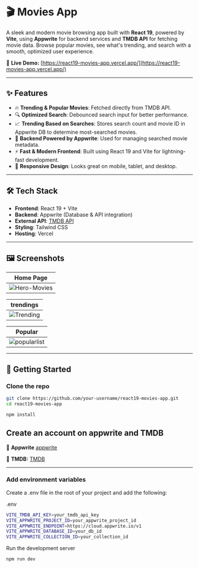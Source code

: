 # 🎬 Movies App

A sleek and modern movie browsing app built with **React 19**, powered by **Vite**, using **Appwrite** for backend services and **TMDB API** for fetching movie data. Browse popular movies, see what's trending, and search with a smooth, optimized user experience.

🔗 **Live Demo:** [https://react19-movies-app.vercel.app/](https://react19-movies-app.vercel.app/)

---

## ✨ Features

- 🔥 **Trending & Popular Movies**: Fetched directly from TMDB API.
- 🔍 **Optimized Search**: Debounced search input for better performance.
- 📈 **Trending Based on Searches**: Stores search count and movie ID in Appwrite DB to determine most-searched movies.
- 💾 **Backend Powered by Appwrite**: Used for managing searched movie metadata.
- ⚡️ **Fast & Modern Frontend**: Built using React 19 and Vite for lightning-fast development.
- 📱 **Responsive Design**: Looks great on mobile, tablet, and desktop.

---

## 🛠️ Tech Stack

- **Frontend**: React 19 + Vite
- **Backend**: Appwrite (Database & API integration)
- **External API**: [TMDB API](https://www.themoviedb.org/documentation/api)
- **Styling**: Tailwind CSS
- **Hosting**: Vercel

---

## 🖼️ Screenshots

| Home Page|
|-----------|
| ![Hero-Movies](https://github.com/user-attachments/assets/f2b1dd26-04c4-44d6-adc9-cd2c62c4cd37) |


| trendings|
|-----------|
|![Trending](https://github.com/user-attachments/assets/8dab6e40-dea9-40c6-8673-0da54e3b295b)|

| Popular |
|---------|
|![popularlist](https://github.com/user-attachments/assets/83bf0007-7394-4794-9765-df923fdeaf52)



---

## 🚀 Getting Started

### Clone the repo

```bash
git clone https://github.com/your-username/react19-movies-app.git
cd react19-movies-app
```

  ```sh
npm install
```

## Create an account on appwrite and TMDB
🔗 **Appwrite** [appwrite](https://appwrite.io/)

🔗 **TMDB:** [TMDB](https://developer.themoviedb.org/reference/intro/getting-started)

---


### Add environment variables
Create a .env file in the root of your project and add the following:


.env
```bash
VITE_TMDB_API_KEY=your_tmdb_api_key
VITE_APPWRITE_PROJECT_ID=your_appwrite_project_id
VITE_APPWRITE_ENDPOINT=https://cloud.appwrite.io/v1
VITE_APPWRITE_DATABASE_ID=your_db_id
VITE_APPWRITE_COLLECTION_ID=your_collection_id

```
Run the development server

```bash
npm run dev
```
